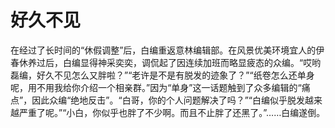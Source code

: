 # 好久不见

在经过了长时间的“休假调整”后，白编重返意林编辑部。在风景优美环境宜人的伊春休养过后，白编显得神采奕奕，调侃起了因连续加班而略显疲态的众编。“哎哟磊编，好久不见怎么又胖啦？”“老许是不是有脱发的迹象了？”“纸卷怎么还单身呢，用不用我给你介绍一个相亲群。”因为“单身”这一话题触到了众多编辑的“痛点”，因此众编“绝地反击”。“白哥，你的个人问题解决了吗？”“白编似乎脱发越来越严重了呢。”“小白，你似乎也胖了不少啊。而且不止胖了还黑了。”……白编遂倒。